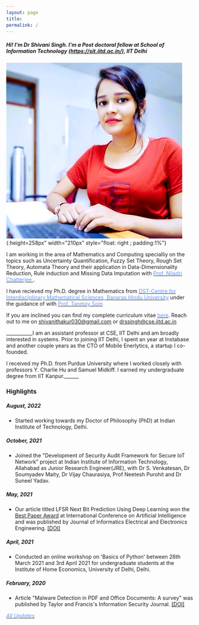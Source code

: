 ```yaml
---
layout: page
title:
permalink: /
---
```


<head>
	<!-- Place your kit's code here -->
	<script src="https://kit.fontawesome.com/d06797ceaa.js" crossorigin="anonymous"></script>
</head>

##### _Hi! I'm Dr Shivani Singh. I'm a Post doctoral fellow at School of Information Technology (https://sit.iitd.ac.in/), IIT Delhi_

![](/assets/images/shivani.png){:height=258px" width="210px" style="float: right ; padding:1%"}

I am working in the area of Mathematics and Computing specialliy on the topics such as Uncertainty Quantification, Fuzzy Set Theory, Rough Set Theory, Automata Theory and their application in Data-Dimensionality Reduction, Rule induction and Missing Data Imputation with [<span style="color: #6495ED">Prof. Niladri Chatterjee </span>](https://web.iitd.ac.in/~niladri/).

I have recieved my Ph.D. degree in Mathematics from [<span style="color: #6495ED">DST-Centre for Interdisciplinary Mathematical Sciences, Banaras Hindu University</span>](https://bhu.ac.in/Site/UnitHomeTemplate/1_233_3536_Main-Site-Centres) under the guidance of with [<span style="color: #6495ED">Prof. Tanmoy Som </span>](https://iitbhu.irins.org/profile/50246) 


If you are inclined you can find my complete curriculum vitae [<span style="color: #6495ED ">here</span>](assets/files/PriyanshSingh.pdf).  Reach out to me on shivanithakur030@gmail.com or drssingh@cse.iitd.ac.in

___________I am an assistant professor at CSE, IIT Delhi and am broadly interested in systems. Prior to joining IIT Delhi, I spent an year at Instabase and another couple years as the CTO of Mobile Enerlytics, a startup I co-founded.

I received my Ph.D. from Purdue University where I worked closely with professors Y. Charlie Hu and Samuel Midkiff. I earned my undergraduate degree from IIT Kanpur.______

### Highlights

##### _August, 2022_
* Started working towards my Doctor of Philosophy (PhD) at Indian Institute of Technology, Delhi.

##### _October, 2021_

* Joined the "Development of Security Audit Framework for Secure IoT Network" project at Indian Institute of Information Technology, Allahabad as Junior Research Engineer(JRE), with Dr S. Venkatesan, Dr Soumyadev Maity, Dr Vijay Chaurasiya, Prof Neetesh Purohit and Dr Suneel Yadav.

##### _May, 2021_

* Our article titled LFSR Next Bit Prediction Using Deep Learning won the [Best Paper Award](https://drive.google.com/file/d/11aXbaWhr7aNMZJ3IezEbHXdI-GJ5j7Kp/view?usp=sharing) at International Conference on Artificial Intelligence and was published by Journal of Informatics Electrical and Electronics Engineering. [<span>[DOI]</span>](https://doi.org/10.54060/JIEEE/002.02.022)

##### _April, 2021_

* Conducted an online workshop on 'Basics of Python' between 26th March 2021 and 3rd April 2021 for undergraduate students at the Institute of Home Economics, University of Delhi, Delhi.

##### _February, 2020_

* Article "Malware Detection in PDF and Office Documents: A survey" was published by Taylor and Francis's Information Security Journal. [<span>[DOI]</span>](https://doi.org/10.1080/19393555.2020.1723747)

[<span style="color: #6495ED;">_All Updates_</span>](/updates)
